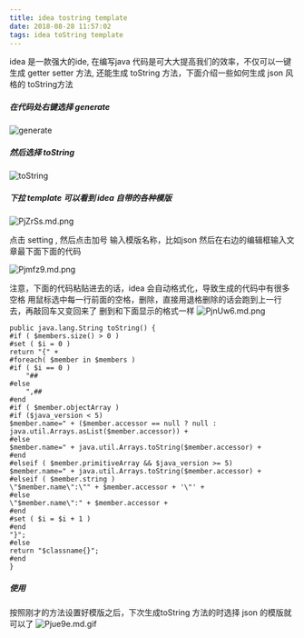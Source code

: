 ```yaml
---
title: idea tostring template
date: 2018-08-28 11:57:02
tags: idea toString template
---
```

idea 是一款强大的ide, 在编写java 代码是可大大提高我们的效率，不仅可以一键生成 getter setter 方法,
还能生成 toString 方法，下面介绍一些如何生成 json 风格的 toString方法

##### 在代码处右键选择 generate
![generate](https://s1.ax1x.com/2018/08/30/PjVwx1.jpg)

##### 然后选择 toString
![toString](https://s1.ax1x.com/2018/08/30/PjZlJH.png)

##### 下拉 template 可以看到 idea 自带的各种模版
![PjZrSs.md.png](https://s1.ax1x.com/2018/08/30/PjZrSs.md.png)

点击 setting , 然后点击加号 输入模版名称，比如json 然后在右边的编辑框输入文章最下面下面的代码

![Pjmfz9.md.png](https://s1.ax1x.com/2018/08/30/Pjmfz9.md.png)

注意，下面的代码粘贴进去的话，idea 会自动格式化，导致生成的代码中有很多空格
用鼠标选中每一行前面的空格，删除，直接用退格删除的话会跑到上一行去，再敲回车又变回来了
删到和下面显示的格式一样
![PjnUw6.md.png](https://s1.ax1x.com/2018/08/30/PjnUw6.md.png)
```
public java.lang.String toString() {
#if ( $members.size() > 0 )
#set ( $i = 0 )
return "{" +
#foreach( $member in $members )
#if ( $i == 0 )
    "##
#else
    ",##
#end
#if ( $member.objectArray )
#if ($java_version < 5)
$member.name=" + ($member.accessor == null ? null : java.util.Arrays.asList($member.accessor)) +
#else
$member.name=" + java.util.Arrays.toString($member.accessor) +
#end
#elseif ( $member.primitiveArray && $java_version >= 5)
$member.name=" + java.util.Arrays.toString($member.accessor) +
#elseif ( $member.string )
\"$member.name\":\"" + $member.accessor + '\"' +
#else
\"$member.name\":" + $member.accessor +
#end
#set ( $i = $i + 1 )
#end
"}";
#else
return "$classname{}";
#end
}
```
##### 使用
按照刚才的方法设置好模版之后，下次生成toString 方法的时选择 json 的模版就可以了
![Pjue9e.md.gif](https://s1.ax1x.com/2018/08/30/Pjue9e.gif)
